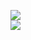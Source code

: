 [![](https://img.shields.io/badge/Made%20With-Github%20Spray-lightgrey.svg?style=for-the-badge&logo=github)](https://github.com/Annihil/github-spray#29674)  
[![](https://i.imgur.com/2DrTn0Z.gif)](https://github.com/Annihil/github-spray)